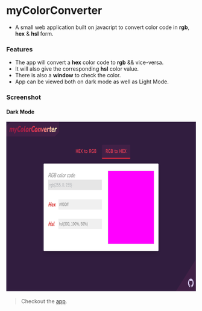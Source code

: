 # myColorConverter

- A small web application built on javacript to convert color code in **rgb**, **hex** & **hsl** form.

### Features

- The app will convert a **hex** color code to **rgb** && vice-versa.
- It will also give the corresponding **hsl** color value.
- There is also a **window** to check the color.
- App can be viewed both on dark mode as well as Light Mode.

### Screenshot

#### Dark Mode

<img src="./public/screenshots/desktop-dm.png" alt="desktop darkmode screenshot" width="800" height="450">

> Checkout the [app](https://mycolorconverter.netlify.app/).
